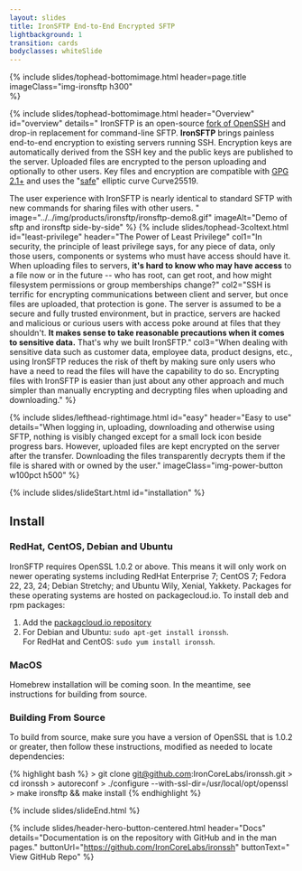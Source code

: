 ```yaml
---
layout: slides
title: IronSFTP End-to-End Encrypted SFTP
lightbackground: 1
transition: cards
bodyclasses: whiteSlide
---
```


{% include slides/tophead-bottomimage.html
  header=page.title
  imageClass="img-ironsftp h300"  
%}

{% include slides/tophead-bottomimage.html
   header="Overview"
   id="overview"
   details="
IronSFTP is an open-source [fork of OpenSSH][ironssh] and drop-in replacement for command-line SFTP. **IronSFTP** brings painless end-to-end encryption to existing servers running SSH. Encryption keys are automatically derived from the SSH key and the public keys are published to the server.  Uploaded files are encrypted to the person uploading and optionally to other users. Key files and encryption are compatible with [GPG 2.1+][gpg21] and uses the \"[safe][safecurves]\" elliptic curve Curve25519.

The user experience with IronSFTP is nearly identical to standard SFTP with new commands for sharing files with other users.
   "
   image="../../img/products/ironsftp/ironsftp-demo8.gif"
   imageAlt="Demo of sftp and ironsftp side-by-side"
%}
{% include slides/tophead-3coltext.html
  id="least-privilege"
  header="The Power of Least Privilege"
  col1="In security, the principle of least privilege says, for any piece of data, only those users, components or systems who must have access should have it. When uploading files to servers, **it's hard to know who may have access** to a file now or in the future -- who has root, can get root, and how might filesystem permissions or group memberships change?"
  col2="SSH is terrific for encrypting communications between client and server, but once files are uploaded, that protection is gone. The server is assumed to be a secure and fully trusted environment, but in practice, servers are hacked and malicious or curious users with access poke around at files that they shouldn't. **It makes sense to take reasonable precautions when it comes to sensitive data.** That's why we built IronSFTP."
  col3="When dealing with sensitive data such as customer data, employee data, product designs, etc., using IronSFTP reduces the risk of theft by making sure only users who have a need to read the files will have the capability to do so. Encrypting files with IronSFTP is easier than just about any other approach and much simpler than manually encrypting and decrypting files when uploading and downloading."
%}

{% include slides/lefthead-rightimage.html
  id="easy"
  header="Easy to use"
  details="When logging in, uploading, downloading and otherwise using SFTP, nothing is visibly changed except for a small lock icon beside progress bars. However, uploaded files are kept encrypted on the server after the transfer. Downloading the files transparently decrypts them if the file is shared with or owned by the user."
  imageClass="img-power-button w100pct h500"
%}

{% include slides/slideStart.html id="installation" %}
<div class="left" markdown="1">

## Install

### RedHat, CentOS, Debian and Ubuntu

IronSFTP requires OpenSSL 1.0.2 or above. This means it will only work on newer operating systems including RedHat Enterprise 7; CentOS 7; Fedora 22, 23, 24; Debian Stretchy; and Ubuntu Wily, Xenial, Yakkety.  Packages for these operating systems are hosted on packagecloud.io.  To install deb and rpm packages:

1. Add the [packagcloud.io repository][packagecloud]
2. For Debian and Ubuntu: `sudo apt-get install ironssh`. <br>For RedHat and CentOS: `sudo yum install ironssh`.

### MacOS

Homebrew installation will be coming soon. In the meantime, see instructions for building from source.

### Building From Source

To build from source, make sure you have a version of OpenSSL that is 1.0.2 or greater, then follow these instructions, modified as needed to locate dependencies:

{% highlight bash %}
    > git clone git@github.com:IronCoreLabs/ironssh.git
    > cd ironssh
    > autoreconf
    > ./configure --with-ssl-dir=/usr/local/opt/openssl
    > make ironsftp && make install
{% endhighlight %}


</div>
{% include slides/slideEnd.html %}

{% include slides/header-hero-button-centered.html
  header="Docs"
  details="Documentation is on the repository with GitHub and in the man pages."
  buttonUrl="https://github.com/IronCoreLabs/ironssh"
  buttonText="<i class='fa fa-github'></i> View GitHub Repo"
%}

[ironssh]: https://github.com/IronCoreLabs/ironssh
[safecurves]: https://safecurves.cr.yp.to/
[gpg21]: https://www.gnupg.org/faq/whats-new-in-2.1.html
[packagecloud]: https://packagecloud.io/ironcorelabs/ironssh/install
